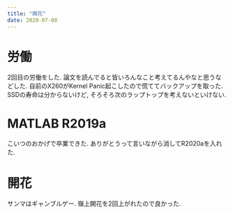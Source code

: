 ```yaml
---
title: "開花"
date: 2020-07-08
---
```


# 労働
2回目の労働をした. 論文を読んでると皆いろんなこと考えてるんやなと思うなどした. 自前のX260がKernel Panic起こしたので慌ててバックアップを取った. SSDの寿命は分からないけど, そろそろ次のラップトップを考えないといけない.

# MATLAB R2019a
こいつのおかげで卒業できた. ありがとうって言いながら消してR2020aを入れた.

# 開花
サンマはギャンブルゲー.
嶺上開花を2回上がれたので良かった.